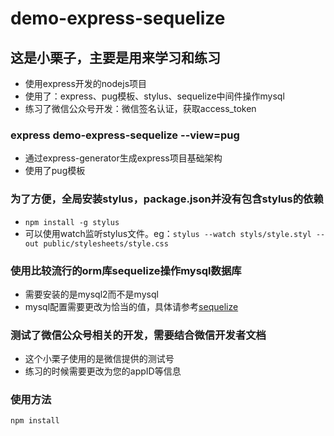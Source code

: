 # demo-express-sequelize
## 这是小栗子，主要是用来学习和练习
- 使用express开发的nodejs项目
- 使用了：express、pug模板、stylus、sequelize中间件操作mysql
- 练习了微信公众号开发：微信签名认证，获取access_token

### express demo-express-sequelize --view=pug
- 通过express-generator生成express项目基础架构
- 使用了pug模板

### 为了方便，全局安装stylus，package.json并没有包含stylus的依赖
- `npm install -g stylus`
- 可以使用watch监听stylus文件。eg：`stylus --watch styls/style.styl --out public/stylesheets/style.css`

### 使用比较流行的orm库sequelize操作mysql数据库
- 需要安装的是mysql2而不是mysql
- mysql配置需要更改为恰当的值，具体请参考[sequelize](https://github.com/sequelize/sequelize)

### 测试了微信公众号相关的开发，需要结合微信开发者文档
- 这个小栗子使用的是微信提供的测试号
- 练习的时候需要更改为您的appID等信息

### 使用方法
`npm install`